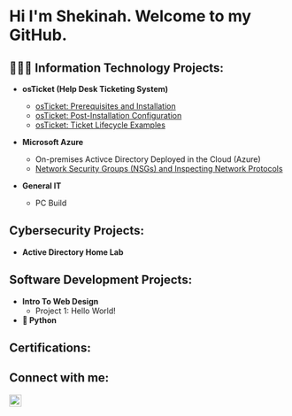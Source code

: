 <h1>Hi I'm Shekinah. Welcome to my GitHub.</h1>

<h2>👩🏽‍💻 Information Technology Projects:</h2>

- <b>osTicket (Help Desk Ticketing System)</b>
  - [osTicket: Prerequisites and Installation](https://github.com/ShekinahMaxwell/osTicket-Prereq_Installation)
  - [osTicket: Post-Installation Configuration](https://github.com/ShekinahMaxwell/osTicket-PostInstallation_Configuration)
  - [osTicket: Ticket Lifecycle Examples](https://github.com/ShekinahMaxwell/osTicket-Ticket_Lifecycle)

- <b>Microsoft Azure</b>
  - On-premises Activce Directory Deployed in the Cloud (Azure)
  - [Network Security Groups (NSGs) and Inspecting Network Protocols](https://github.com/ShekinahMaxwell/Azure_NetworkComputing)
   
- <b>General IT</b>
  - PC Build

<h2>Cybersecurity Projects:</h2>  

  - <b>Active Directory Home Lab</b> <!--(https://github.com/ShekinahMaxwell/ActiveDirectory_Home_Lab)-->

<h2>Software Development Projects:</h2>

- <b>Intro To Web Design</b>
  - Project 1: Hello World!
- <b>🐍 Python</b>


<h2>Certifications:</h2>

<h2>Connect with me:</h2>

[<img align="left" alt="ShekinahMaxwell | LinkedIn" width="22px" src="https://cdn.jsdelivr.net/npm/simple-icons@v3/icons/linkedin.svg" />][linkedin]

[linkedin]: https://linkedin.com/in/maxwell2024

